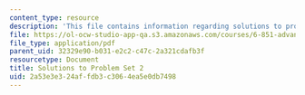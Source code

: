 ```yaml
---
content_type: resource
description: 'This file contains information regarding solutions to problem set 2. '
file: https://ol-ocw-studio-app-qa.s3.amazonaws.com/courses/6-851-advanced-data-structures-spring-2012/2a53e3e324affdb3c3064ea5e0db7498_MIT6_851S12_ps2sol.pdf
file_type: application/pdf
parent_uid: 32329e90-b031-e2c2-c47c-2a321cdafb3f
resourcetype: Document
title: Solutions to Problem Set 2
uid: 2a53e3e3-24af-fdb3-c306-4ea5e0db7498
---
```

